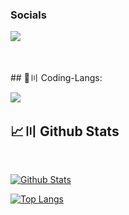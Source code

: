 <h3 align="left">Socials</h3>

[![](https://skillicons.dev/icons?i=discord)](https://discord.gg/PMFjPuFeqw)

<br/>
<br>
## 🚀〣 Coding-Langs:

![](https://skillicons.dev/icons?i=java,html,css,javascript&perline=7)

## 📈〣 Github Stats

  <br/>
    <p float="above">
    <a href="https://github.com/Blonicx/github-readme-stats"><img alt="Github Stats" src="https://github-readme-stats.vercel.app/api?username=Blonicx&show_icons=true&count_private=true&theme=react&hide_border=true&bg_color=0D1117" /></a>
    
  <a href="https://github.com/Blonicx/github-readme-stats"><img alt="Top Langs" src="https://github-readme-stats.vercel.app/api/top-langs/?username=Blonicx&langs_count=8&count_private=true&layout=compact&theme=react&hide_border=true&bg_color=0D1117" /></a>
    </p>
    <br/>
